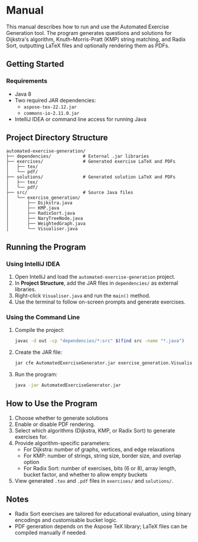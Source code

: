 # Manual

This manual describes how to run and use the Automated Exercise Generation tool. The program generates questions and solutions for Dijkstra's algorithm, Knuth-Morris-Pratt (KMP) string matching, and Radix Sort, outputting LaTeX files and optionally rendering them as PDFs.

## Getting Started

### Requirements

- Java 8
- Two required JAR dependencies:
    - `aspose-tex-22.12.jar`
    - `commons-io-2.11.0.jar`
- IntelliJ IDEA or command line access for running Java

## Project Directory Structure

```
automated-exercise-generation/
├── dependencies/            # External .jar libraries
├── exercises/               # Generated exercise LaTeX and PDFs
│   ├── tex/
│   └── pdf/
├── solutions/               # Generated solution LaTeX and PDFs
│   ├── tex/
│   └── pdf/
├── src/                     # Source Java files
│   └── exercise_generation/
│       ├── Dijkstra.java
│       ├── KMP.java
│       ├── RadixSort.java
│       ├── NaryTreeNode.java
│       ├── WeightedGraph.java
│       └── Visualiser.java
```

## Running the Program

### Using IntelliJ IDEA

1. Open IntelliJ and load the `automated-exercise-generation` project.
2. In **Project Structure**, add the JAR files in `dependencies/` as external libraries.
3. Right-click `Visualiser.java` and run the `main()` method.
4. Use the terminal to follow on-screen prompts and generate exercises.

### Using the Command Line

1. Compile the project:
   ```bash
   javac -d out -cp "dependencies/*:src" $(find src -name "*.java")
   ```
2. Create the JAR file:
   ```bash
   jar cfe AutomatedExerciseGenerator.jar exercise_generation.Visualiser -C out .
   ```
3. Run the program:
   ```bash
   java -jar AutomatedExerciseGenerator.jar
   ```

## How to Use the Program

1. Choose whether to generate solutions
2. Enable or disable PDF rendering.
3. Select which algorithms (Dijkstra, KMP, or Radix Sort) to generate exercises for.
4. Provide algorithm-specific parameters:
    - For Dijkstra: number of graphs, vertices, and edge relaxations
    - For KMP: number of strings, string size, border size, and overlap option
    - For Radix Sort: number of exercises, bits (6 or 8), array length, bucket factor, and whether to allow empty buckets
5. View generated `.tex` and `.pdf` files in `exercises/` and `solutions/`.

## Notes

- Radix Sort exercises are tailored for educational evaluation, using binary encodings and customisable bucket logic.
- PDF generation depends on the Aspose TeX library; LaTeX files can be compiled manually if needed.